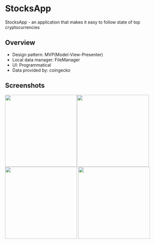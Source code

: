 # **StocksApp**
StocksApp - an application that makes it easy to follow state of top cryptocurrencies
## **Overview**
+ Design pattern: MVP(Model-View-Presenter)
+ Local data manager: FileManager
+ UI: Programmatical
+ Data provided by: coingecko
## **Screenshots**
<img src="https://www.linkpicture.com/q/screen1_1.png" alt="" width="235"><img src="https://www.linkpicture.com/q/screen2.png" alt="" width="235">
<img src="https://www.linkpicture.com/q/screen3.png" alt="" width="235">
<img src="https://www.linkpicture.com/q/screen4.png" alt="" width="235">
